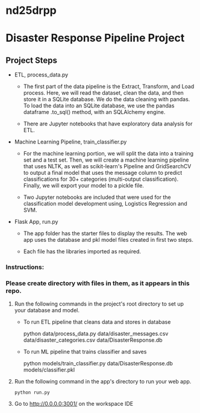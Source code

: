 # nd25drpp
# Disaster Response Pipeline Project

## Project Steps
+ ETL, process_data.py 
  * The first part of the data pipeline is the Extract, Transform, and Load process. Here, we will read the dataset, clean the data, and then store 
it in a SQLite database. We do the data cleaning with pandas. To load the data into an SQLite database, we use the pandas dataframe .to_sql() method, with an SQLAlchemy engine.

  * There are Jupyter notebooks that have exploratory data analysis for ETL.

+ Machine Learning Pipeline, train_classifier.py 
  * For the machine learning portion, we will split the data into a training set and a test set. Then, we will create a machine learning pipeline that uses NLTK, as well as scikit-learn's Pipeline and GridSearchCV to output a final model that uses the message column to predict classifications for 30+ categories (multi-output classification). Finally, we will export your model to a pickle file.

  * Two Jupyter notebooks are included that were used for the classification model development using, Logistics Regression and SVM.


+ Flask App, run.py
  * The app folder has the starter files to display the results. The web app uses the database and pkl model files created in first two steps.

  * Each file has the libraries imported as required.


### Instructions:

### Please create directory with files in them, as it appears in this repo.

1. Run the following commands in the project's root directory to set up your database and model.

    - To run ETL pipeline that cleans data and stores in database
    
       python data/process_data.py data/disaster_messages.csv data/disaster_categories.csv data/DisasterResponse.db
        
    - To run ML pipeline that trains classifier and saves
        
       python models/train_classifier.py data/DisasterResponse.db models/classifier.pkl

2. Run the following command in the app's directory to run your web app.
    
       python run.py

3. Go to http://0.0.0.0:3001/ on the workspace IDE
